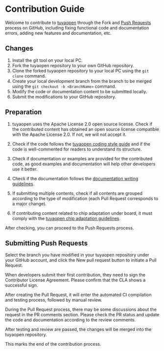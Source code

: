 # Contribution Guide

Welcome to contribute to [tuyaopen](https://github.com/tuya/tuyaopen) through the Fork and [Push Requests](https://docs.github.com/zh/pull-requests/collaborating-with-pull-requests/proposing-changes-to-your-work-with-pull-requests/about-pull-requests) process on GitHub, including fixing functional code and documentation errors, adding new features and documentation, etc.

## Changes
1. Install the git tool on your local PC.
2. Fork the tuyaopen repository to your own GitHub repository.
3. Clone the forked tuyaopen repository to your local PC using the `git clone` command.
4. Create your local development branch from the branch to be merged using the `git checkout -b <BranchName>` command.
5. Modify the code or documentation content to be submitted locally.
6. Submit the modifications to your GitHub repository.

## Preparation
1. tuyaopen uses the Apache License 2.0 open source license. Check if the contributed content has obtained an open source license compatible with the Apache License 2.0. If not, we will not accept it.
2. Check if the code follows the [tuyaopen coding style guide](./code_style_guide.md) and if the code is well-commented for readers to understand its structure.
3. Check if documentation or examples are provided for the contributed code, as good examples and documentation will help other developers use it better.
4. Check if the documentation follows the [documentation writing guidelines]().

5. If submitting multiple contents, check if all contents are grouped according to the type of modification (each Pull Request corresponds to a major change).

6. If contributing content related to chip adaptation under board, it must comply with the [tuyaopen chip adaptation guidelines]().

After checking, you can proceed to the Push Requests process.

## Submitting Push Requests
Select the branch you have modified in your tuyaopen repository under your GitHub account, and click the New pull request button to initiate a Pull Request.

When developers submit their first contribution, they need to sign the Contributor License Agreement. Please confirm that the CLA shows a successful sign.

After creating the Pull Request, it will enter the automated CI compilation and testing process, followed by manual review.

During the Pull Request process, there may be some discussions about the request in the PR comments section. Please check the PR status and update the code and documentation according to the review comments.

After testing and review are passed, the changes will be merged into the tuyaopen repository.

This marks the end of the contribution process.